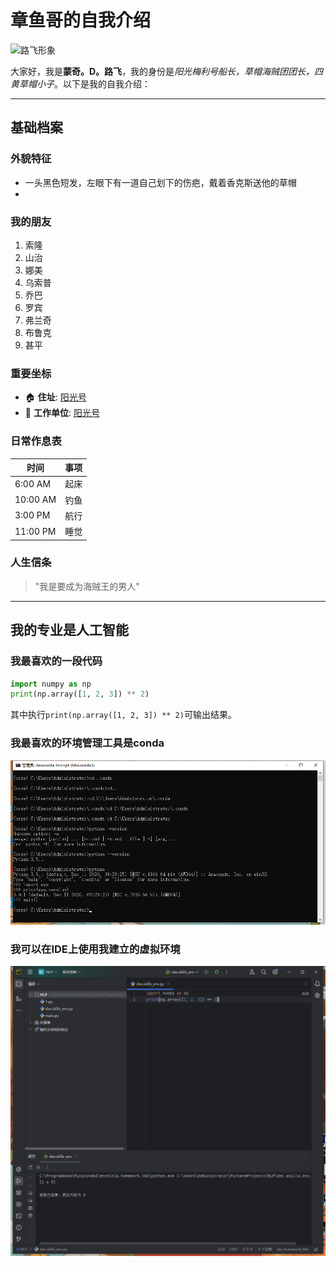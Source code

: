 # 章鱼哥的自我介绍

<img src="https://image.baidu.com/search/detail?ct=503316480&z=0&ipn=d&word=%E8%B7%AF%E9%A3%9E%E5%9B%BE%E7%89%87&hs=0&pn=7&spn=0&di=7466852183703552001&pi=0&rn=1&tn=baiduimagedetail&is=0%2C0&ie=utf-8&oe=utf-8&cl=2&lm=-1&cs=3942368848%2C1122996081&os=3538479836%2C2798512885&simid=4201717817%2C656341176&adpicid=0&lpn=0&ln=30&fr=ala&fm=&sme=&cg=&bdtype=0&oriquery=%E8%B7%AF%E9%A3%9E%E5%9B%BE%E7%89%87&objurl=https%3A%2F%2Fb0.bdstatic.com%2Ffe9522740c4c7a3cadc037cf8d81ea2d.jpg%40h_1280&fromurl=ipprf_z2C%24qAzdH3FAzdH3F4k1_z%26e3Bkwt17_z%26e3Bv54AzdH3Fgjofrw2jAzdH3F1wpwAzdH3F1pswg1tg2otfj%3Fgt1%3D1p_9b8dbl809dnclbn0d98%26f576vjF654%3Di54jrw2j&gsm=&islist=&querylist=&dyTabStr=MCwxMiwzLDEsMiwxMyw3LDYsNSw5" width="200" alt="路飞形象">

大家好，我是**蒙奇。D。路飞**，我的身份是*阳光梅利号船长，草帽海贼团团长，四黄草帽小子*。以下是我的自我介绍：

---

## 基础档案 

### 外貌特征 
- 一头黑色短发，左眼下有一道自己划下的伤疤，戴着香克斯送他的草帽
- 

### 我的朋友
1. 索隆
2. 山治
3. 娜美
4. 乌索普
5. 乔巴
6. 罗宾
7. 弗兰奇
8. 布鲁克
9. 甚平

### 重要坐标
- 🏠 **住址**: [阳光号](https://image.baidu.com/search/detail?ct=503316480&z=0&ipn=d&word=%E9%98%B3%E5%85%89%E5%8F%B7%E5%9B%BE%E7%89%87&hs=0&pn=5&spn=0&di=7469449779924172801&pi=0&rn=1&tn=baiduimagedetail&is=0%2C0&ie=utf-8&oe=utf-8&cl=2&lm=-1&cs=1980880038%2C186115765&os=934338895%2C100558070&simid=3466581755%2C150063027&adpicid=0&lpn=0&ln=30&fr=ala&fm=&sme=&cg=&bdtype=0&oriquery=%E9%98%B3%E5%85%89%E5%8F%B7%E5%9B%BE%E7%89%87&objurl=https%3A%2F%2Fpic.rmb.bdstatic.com%2Fbjh%2Fevents%2F9cd688531d883e5d46f1d39ca66368d47479.jpeg%40h_1280&fromurl=ipprf_z2C%24qAzdH3FAzdH3F4k1_z%26e3Bkwt17_z%26e3Bv54AzdH3Fgjofrw2jAzdH3F1wpwAzdH3F1pswg1tg2otfj%3Fgt1%3D1p_9amaann0addn9n8ndml%26f576vjF654%3Di54jrw2j&gsm=&islist=&querylist=&dyTabStr=MCwxMiwzLDEsMiwxMyw3LDYsNSw5) 
- 🏢 **工作单位**: [阳光号](https://image.baidu.com/search/detail?ct=503316480&z=0&ipn=d&word=%E9%98%B3%E5%85%89%E5%8F%B7%E5%9B%BE%E7%89%87&hs=0&pn=5&spn=0&di=7469449779924172801&pi=0&rn=1&tn=baiduimagedetail&is=0%2C0&ie=utf-8&oe=utf-8&cl=2&lm=-1&cs=1980880038%2C186115765&os=934338895%2C100558070&simid=3466581755%2C150063027&adpicid=0&lpn=0&ln=30&fr=ala&fm=&sme=&cg=&bdtype=0&oriquery=%E9%98%B3%E5%85%89%E5%8F%B7%E5%9B%BE%E7%89%87&objurl=https%3A%2F%2Fpic.rmb.bdstatic.com%2Fbjh%2Fevents%2F9cd688531d883e5d46f1d39ca66368d47479.jpeg%40h_1280&fromurl=ipprf_z2C%24qAzdH3FAzdH3F4k1_z%26e3Bkwt17_z%26e3Bv54AzdH3Fgjofrw2jAzdH3F1wpwAzdH3F1pswg1tg2otfj%3Fgt1%3D1p_9amaann0addn9n8ndml%26f576vjF654%3Di54jrw2j&gsm=&islist=&querylist=&dyTabStr=MCwxMiwzLDEsMiwxMyw3LDYsNSw5)

### 日常作息表
| 时间       | 事项 |
|------------|----|
| 6:00 AM    | 起床 |
| 10:00 AM   | 钓鱼 |
| 3:00 PM    | 航行 |
| 11:00 PM   | 睡觉 |

### 人生信条
> "我是要成为海贼王的男人"
---

## 我的专业是人工智能
### 我最喜欢的一段代码

```python
import numpy as np
print(np.array([1, 2, 3]) ** 2)
```
其中执行`print(np.array([1, 2, 3]) ** 2)`可输出结果。

### 我最喜欢的环境管理工具是conda
<img src="https://github.com/GMTX100/GitDemo1/blob/master/%E6%88%AA%E5%9B%BE1.png" width="800" alt="截图一">

### 我可以在IDE上使用我建立的虚拟环境
<img src="https://github.com/GMTX100/GitDemo1/blob/master/%E6%88%AA%E5%9B%BE2.png" width="800" alt="截图二">